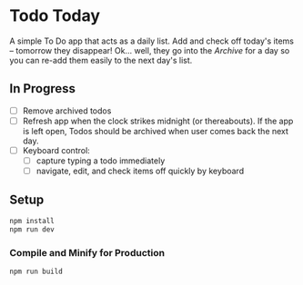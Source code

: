 # Todo Today

A simple To Do app that acts as a daily list. Add and check off today's items – tomorrow they disappear! Ok... well, they go into the _Archive_ for a day so you can re-add them easily to the next day's list. 

## In Progress

- [ ] Remove archived todos
- [ ] Refresh app when the clock strikes midnight (or thereabouts). If the app is left open, Todos should be archived when user comes back the next day.
- [ ] Keyboard control:
  - [ ] capture typing a todo immediately
  - [ ] navigate, edit, and check items off quickly by keyboard

## Setup

```sh
npm install
npm run dev
```

### Compile and Minify for Production

```sh
npm run build
```